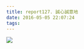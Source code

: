 ```yaml
---
title: report127. 誠心誠意地
date: 2016-05-05 22:07:24
tags:
---
```

![](https://i.loli.net/2017/12/25/5a410f1f81ac3.jpg)

